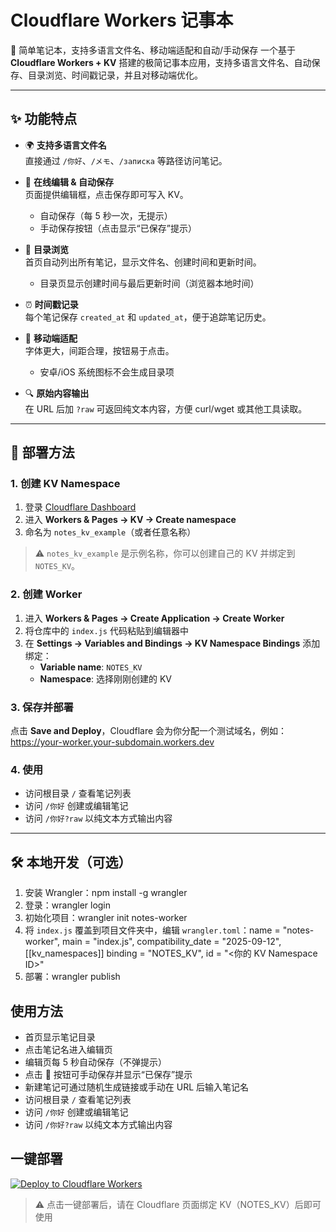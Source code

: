 # Cloudflare Workers 记事本

📒 简单笔记本，支持多语言文件名、移动端适配和自动/手动保存
一个基于 **Cloudflare Workers + KV** 搭建的极简记事本应用，支持多语言文件名、自动保存、目录浏览、时间戳记录，并且对移动端优化。

---

## ✨ 功能特点

- 🌍 **支持多语言文件名**  
  直接通过 `/你好`、`/メモ`、`/записка` 等路径访问笔记。  

- 📝 **在线编辑 & 自动保存**  
  页面提供编辑框，点击保存即可写入 KV。
  - 自动保存（每 5 秒一次，无提示）
  - 手动保存按钮（点击显示“已保存”提示）

- 📂 **目录浏览**  
  首页自动列出所有笔记，显示文件名、创建时间和更新时间。
  - 目录页显示创建时间与最后更新时间（浏览器本地时间）

- ⏰ **时间戳记录**  
  每个笔记保存 `created_at` 和 `updated_at`，便于追踪笔记历史。  

- 📱 **移动端适配**  
  字体更大，间距合理，按钮易于点击。
  - 安卓/iOS 系统图标不会生成目录项

- 🔍 **原始内容输出**  
  在 URL 后加 `?raw` 可返回纯文本内容，方便 curl/wget 或其他工具读取。  

---

## 🚀 部署方法

### 1. 创建 KV Namespace
1. 登录 [Cloudflare Dashboard](https://dash.cloudflare.com)  
2. 进入 **Workers & Pages → KV → Create namespace**  
3. 命名为 `notes_kv_example`（或者任意名称）  
> ⚠️ `notes_kv_example` 是示例名称，你可以创建自己的 KV 并绑定到 `NOTES_KV`。
### 2. 创建 Worker
1. 进入 **Workers & Pages → Create Application → Create Worker**  
2. 将仓库中的 `index.js` 代码粘贴到编辑器中  
3. 在 **Settings → Variables and Bindings → KV Namespace Bindings** 添加绑定：  
   - **Variable name**: `NOTES_KV`  
   - **Namespace**: 选择刚刚创建的 KV  

### 3. 保存并部署
点击 **Save and Deploy**，Cloudflare 会为你分配一个测试域名，例如：  
https://your-worker.your-subdomain.workers.dev

### 4. 使用
- 访问根目录 `/` 查看笔记列表  
- 访问 `/你好` 创建或编辑笔记  
- 访问 `/你好?raw` 以纯文本方式输出内容  

---

## 🛠️ 本地开发（可选）

1. 安装 Wrangler：npm install -g wrangler
2. 登录：wrangler login
3. 初始化项目：wrangler init notes-worker
4. 将 `index.js` 覆盖到项目文件夹中，编辑 `wrangler.toml`：name = "notes-worker", main = "index.js", compatibility_date = "2025-09-12", [[kv_namespaces]] binding = "NOTES_KV", id = "<你的 KV Namespace ID>"
5. 部署：wrangler publish

## 使用方法
- 首页显示笔记目录
- 点击笔记名进入编辑页
- 编辑页每 5 秒自动保存（不弹提示）
- 点击 💾 按钮可手动保存并显示“已保存”提示
- 新建笔记可通过随机生成链接或手动在 URL 后输入笔记名
- 访问根目录 `/` 查看笔记列表  
- 访问 `/你好` 创建或编辑笔记  
- 访问 `/你好?raw` 以纯文本方式输出内容  
## 一键部署
[![Deploy to Cloudflare Workers](https://img.shields.io/badge/Deploy-Cloudflare%20Workers-brightgreen)](https://deploy.workers.cloudflare.com/?url=https://github.com/linaut/Cloudflare-notepad)
> ⚠️ 点击一键部署后，请在 Cloudflare 页面绑定 KV（NOTES_KV）后即可使用

